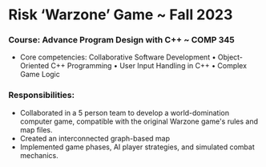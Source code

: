# Risk ‘Warzone’ Game  ~ Fall 2023
### Course: Advance Program Design with C++ ~ COMP 345
- Core competencies: Collaborative Software Development  • Object-Oriented C++ Programming  • User Input Handling in C++  • Complex Game Logic
### Responsibilities:
- Collaborated in a 5 person team to develop a world-domination computer game, compatible with the original Warzone game's rules and map files. 
- Created an interconnected graph-based map
- Implemented game phases, AI player strategies, and simulated combat mechanics. 
